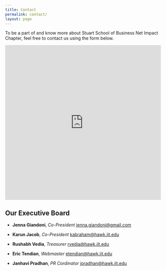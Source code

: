 ```yaml
---
title: Contact
permalink: contact/
layout: page
---
```


To be a part of and know more about Stuart School of Business Net Impact Chapter, feel free to contact us using the form below.

<iframe src="https://docs.google.com/forms/d/1JPjFga7hcXA4Uozg5i9o8hnpO5hQCKE4qCl_5yFYl_A/viewform?embedded=true" width="100%" height="500" frameborder="0" marginheight="0" marginwidth="0">Loading...</iframe>

## Our Executive Board

* **Jenna Giandoni**, *Co-President* <jenna.giandoni@gmail.com>

  <!-- Dual MBA and M.S. in Environmental Management & Sustainability -->

* **Karun Jacob**, *Co-President* <kabraham@hawk.iit.edu>

  <!-- M.S. in Environmental Management & Sustainability -->

* **Rushabh Vedia**, *Treasurer* <rvedia@hawk.iit.edu>

  <!-- MBA (Finance) -->

* **Eric Tendian**, *Webmaster* <etendian@hawk.iit.edu>

  <!-- B.A. in Information Technology and Management -->

* **Janhavi Pradhan**, *PR Cordinator* <jpradhan@hawk.iit.edu>

  <!-- M.S. in Environmental Management & Sustainability -->
